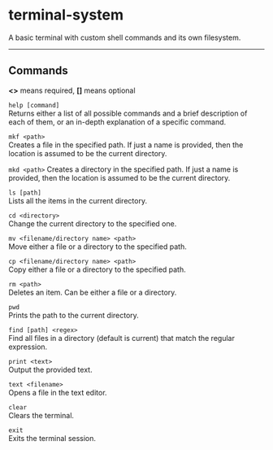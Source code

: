 # terminal-system
A basic terminal with custom shell commands and its own filesystem.

---

## Commands
**<>** means required, **[]** means optional

`help [command]`
<br>
Returns either a list of all possible commands and a brief description of each of them, or an in-depth explanation of a specific command.

`mkf <path>`
<br>
Creates a file in the specified path. If just a name is provided, then the
location is assumed to be the current directory.

`mkd <path>`
Creates a directory in the specified path. If just a name is provided, then the
location is assumed to be the current directory.

`ls [path]`
<br>
Lists all the items in the current directory.

`cd <directory>`
<br>
Change the current directory to the specified one.

`mv <filename/directory name> <path>`
<br>
Move either a file or a directory to the specified path.

`cp <filename/directory name> <path>`
<br>
Copy either a file or a directory to the specified path.

`rm <path>`
<br>
Deletes an item. Can be either a file or a directory.

`pwd`
<br>
Prints the path to the current directory.

`find [path] <regex>`
<br>
Find all files in a directory (default is current) that match the regular expression.

`print <text>`
<br>
Output the provided text.

`text <filename>`
<br>
Opens a file in the text editor.

`clear`
<br>
Clears the terminal.

`exit`
<br>
Exits the terminal session.